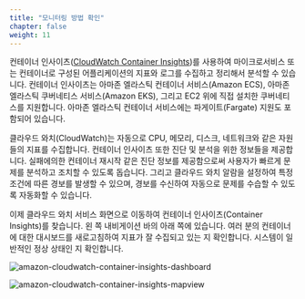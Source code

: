 ```yaml
---
title: "모니터링 방법 확인"
chapter: false
weight: 11
---
```


컨테이너 인사이츠([CloudWatch Container Insights](https://docs.aws.amazon.com/AmazonCloudWatch/latest/monitoring/ContainerInsights.html))를 사용하여 마이크로서비스 또는 컨테이너로 구성된 어플리케이션의 지표와 로그를 수집하고 정리해서 분석할 수 있습니다. 컨테이너 인사이츠는 아마존 엘라스틱 컨테이너 서비스(Amazon ECS), 아마존 엘라스틱 쿠버네티스 서비스(Amazon EKS), 그리고 EC2 위에 직접 설치한 쿠버네티스를 지원합니다. 아마존 엘라스틱 컨테이너 서비스에는 파게이트(Fargate) 지원도 포함되어 있습니다.

클라우드 와치(CloudWatch)는 자동으로 CPU, 메모리, 디스크, 네트워크와 같은 자원들의 지표를 수집합니다. 컨테이너 인사이츠 또한 진단 및 분석을 위한 정보들을 제공합니다. 실패에의한 컨테이너 재시작 같은 진단 정보를 제공함으로써 사용자가 빠르게 문제를 분석하고 조치할 수 있도록 돕습니다. 그리고 클라우드 와치 알람을 설정하여 특정 조건에 따른 경보를 발생할 수 있으며, 경보를 수신하여 자동으로 문제를 수습할 수 있도록 자동화할 수 있습니다.

이제 클라우드 와치 서비스 화면으로 이동하여 컨테이너 인사이츠(Container Insights)를 찾습니다. 왼 쪽 내비게이션 바의 아래 쪽에 있습니다. 여러 분의 컨테이너에 대한 대시보드를 새로고침하여 지표가 잘 수집되고 있는 지 확인합니다. 시스템이 일반적인 정상 상태인 지 확인합니다.

![amazon-cloudwatch-container-insights-dashboard](/images/30_eks/aws-cw-container-insights-dashboard.png)

![amazon-cloudwatch-container-insights-mapview](/images/30_eks/aws-cw-container-insights-mapview.png)
